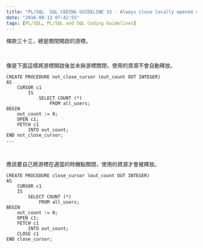 ```yaml
---
title: "PL/SQL  SQL CODING GUIDELINE 33 - Always close locally opened cursors"
date: "2016-08-13 07:42:55"
tags: [PL/SQL, PL/SQL and SQL Coding Guidelines]
---
```



條款三十三，總是關閉開啟的游標。  

<!-- More -->

<br/>


像是下面這樣將游標開啟後並未揪游標關閉，使用的資源不會自動釋放。  

```psql
CREATE PROCEDURE not_close_cursor (out_count OUT INTEGER) 
AS 
    CURSOR c1 
        IS 
            SELECT COUNT (*) 
                FROM all_users; 
BEGIN 
    out_count := 0; 
    OPEN c1; 
    FETCH c1 
        INTO out_count; 
END not_close_cursor; 
...
```

<br/>


應該要自己將游標在適當的時機點關閉，使用的資源才會被釋放。  

```psql
CREATE PROCEDURE close_cursor (out_count OUT INTEGER) 
AS 
    CURSOR c1 
    IS 
        SELECT COUNT (*) 
            FROM all_users; 
BEGIN 
    out_count := 0; 
    OPEN c1; 
    FETCH c1 
        INTO out_count; 
    CLOSE c1 
END close_cursor;
```
